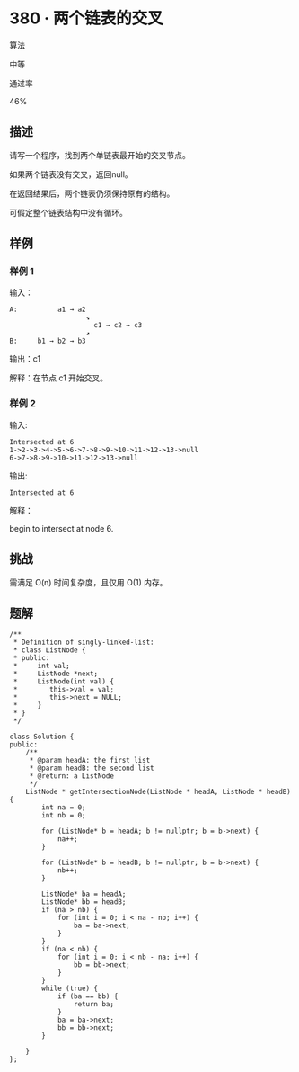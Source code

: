 # 380 · 两个链表的交叉

算法

中等

通过率

46%

## 描述

请写一个程序，找到两个单链表最开始的交叉节点。

如果两个链表没有交叉，返回null。

在返回结果后，两个链表仍须保持原有的结构。

可假定整个链表结构中没有循环。

## 样例

### 样例 1

输入：

    A:          a1 → a2
                       ↘
                         c1 → c2 → c3
                       ↗            
    B:     b1 → b2 → b3

输出：c1

解释：在节点 c1 开始交叉。

### 样例 2

输入:

    Intersected at 6
    1->2->3->4->5->6->7->8->9->10->11->12->13->null
    6->7->8->9->10->11->12->13->null

输出:

    Intersected at 6

解释：

begin to intersect at node 6.

## 挑战

需满足 O(n) 时间复杂度，且仅用 O(1) 内存。

## 题解

    /**
     * Definition of singly-linked-list:
     * class ListNode {
     * public:
     *     int val;
     *     ListNode *next;
     *     ListNode(int val) {
     *        this->val = val;
     *        this->next = NULL;
     *     }
     * }
     */
    
    class Solution {
    public:
        /**
         * @param headA: the first list
         * @param headB: the second list
         * @return: a ListNode
         */
        ListNode * getIntersectionNode(ListNode * headA, ListNode * headB) {
            int na = 0;
            int nb = 0;
    
            for (ListNode* b = headA; b != nullptr; b = b->next) {
                na++;
            }
    
            for (ListNode* b = headB; b != nullptr; b = b->next) {
                nb++;
            }
    
            ListNode* ba = headA;
            ListNode* bb = headB;
            if (na > nb) {
                for (int i = 0; i < na - nb; i++) {
                    ba = ba->next;
                }
            }
            if (na < nb) {
                for (int i = 0; i < nb - na; i++) {
                    bb = bb->next;
                }
            }
            while (true) {
                if (ba == bb) {
                    return ba;
                }
                ba = ba->next;
                bb = bb->next;
            }
    
        }
    };
    